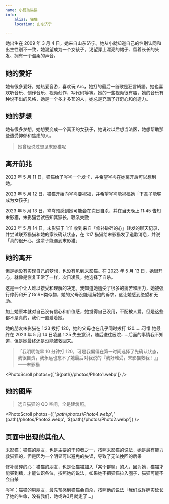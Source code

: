 ```yaml
---
name: 小屁孩猫猫
info:
    alias: 猫猫
    location: 山东济宁

---
```


她出生在 2009 年 3 月 4 日，她来自山东济宁。她从小就知道自己的性别认同和出生性别不一致，她渴望成为一个女孩子，渴望穿上漂亮的裙子、留着长长的头发、拥有一个温柔的声音。

## 她的爱好

她有很多爱好，她热爱音游，喜欢玩 Arc，她打的最后一首歌是狂言綺語。她也喜欢听音乐、创作音乐、视频创作、写代码等等。她的一些视频很有趣，她的音乐有种说不出的风格，她是一个多才多艺的人，她总是充满了好奇心和创造力。

## 她的梦想

她有很多梦想，她想要变成一个真正的女孩子，她说过以后想当法医，她想帮助那些遭受抑郁和焦虑的人。

> 她曾经说过想见末影猫呢

## 离开前兆

2023 年 5 月 11 日，猫猫给了岑岑一个发卡，并希望岑岑在她离开后可以想到她。

2023 年 5 月 12 日，猫猫开始向岑岑要祝福，并希望岑岑能祝福她「下辈子能够成为女孩子」

2023 年 5 月 13 日，岑岑预感到她可能会在次日自杀，并在当天晚上 11:45 告知末影猫，末影猫尝试告知其家长，联系失败

2023 年 5 月 14 日，末影猫于 1:11 收到来自「修补破碎的心」转发的聊天记录，并尝试联系猫猫和她的家长确认状态，在 1:17 猫猫给末影猫发了道歉消息，并说「真的很开心，这辈子能遇到末影猫」

## 她的离开

但是她没有实现自己的梦想，也没有见到末影猫。在 2023 年 5 月 13 日，她很开心，就像是恢复正常了一样，次日凌晨，她选择了自杀。

这是一个让人难以接受和理解的决定。我知道她遭受了很多的痛苦和压力，她被强行停药和开了GnRH类似物，她的父母没能理解她的诉求，这让她感到绝望和无助。

加上她原本就对自己没有信心和价值感，她觉得自己没用，不配被人爱。但是这些都不是真的，我们一直爱着她。

她的朋友末影猫在 1:23 拨打 120，她的父母也在几乎同时拨打 120......可惜 她最终在 2023 年 5 月 14 日凌晨 1:25 失去意识，随后送往医院......后面的事情我不知道，但是她最终还是没能被救回来。

> 「我明明能早 10 分钟打 120，可是我偏偏在第一时间选择了先确认状态，我很自责，我永远也忘不了她最后对我说的『我好难受，末影猫救我！』」——末影猫

<PhotoScroll photos={[ '${path}/photos/Photo1.webp']} />

## 她的图库

> 选自猫猫的 QQ 空间，全是建筑照。

<PhotoScroll photos={[ '${path}/photos/Photo4.webp', '${path}/photos/Photo3.webp', '${path}/photos/Photo2.webp']} />

## 页面中出现的其他人

末影猫：猫猫的朋友，也是主要的干预者之一，按照末影猫的说法，她是最有能力救猫猫的，但是因为一个明显可以避免的失误，导致了无法挽回的后果

修补破碎的心：猫猫的朋友，也是让猫猫加入「某个群聊」的人，因为她，猫猫才能买到糖，才能认识各位，按照她的说法，如果她不把猫猫拉入圈子，猫猫可能不会自杀

岑岑：猫猫的男朋友，最先预感到猫猫会自杀，按照他的说法「我们或许确实延长了她的生命，没有我们，她或许3月就走了...」
